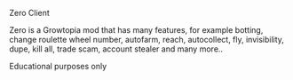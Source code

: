 Zero Client

Zero is a Growtopia mod that has many features, for example botting, change roulette wheel number, autofarm, reach, autocollect, fly,
invisibility, dupe, kill all, trade scam, account stealer and many more..

Educational purposes only

